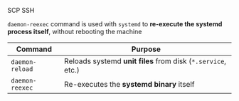 
SCP 
SSH




`daemon-reexec` command is used with `systemd` to **re-execute the systemd process itself**, without rebooting the machine

| Command         | Purpose                                                      |
| --------------- | ------------------------------------------------------------ |
| `daemon-reload` | Reloads systemd **unit files** from disk (`*.service`, etc.) |
| `daemon-reexec` | Re-executes the **systemd binary** itself                    |
